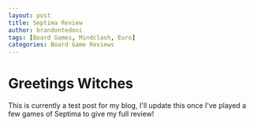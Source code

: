 ```yaml
---
layout: post
title: Septima Review
author: brandontedoni
tags: [Board Games, Mindclash, Euro]
categories: Board Game Reviews
---
```


# Greetings Witches

This is currently a test post for my blog, I'll update this once I've played a few games of Septima to give my full review!